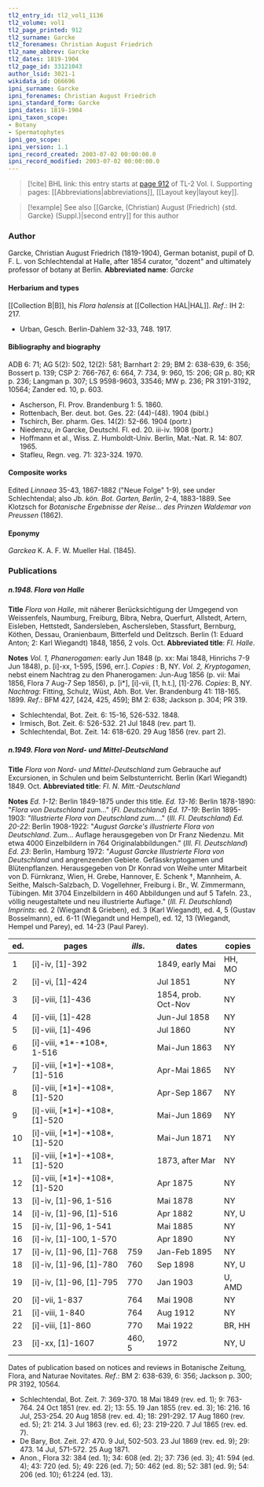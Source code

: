 ```yaml
---
tl2_entry_id: tl2_vol1_1136
tl2_volume: vol1
tl2_page_printed: 912
tl2_surname: Garcke
tl2_forenames: Christian August Friedrich
tl2_name_abbrev: Garcke
tl2_dates: 1819-1904
tl2_page_id: 33121043
author_lsid: 3021-1
wikidata_id: Q66696
ipni_surname: Garcke
ipni_forenames: Christian August Friedrich
ipni_standard_form: Garcke
ipni_dates: 1819-1904
ipni_taxon_scope: 
- Botany
- Spermatophytes
ipni_geo_scope: 
ipni_version: 1.1
ipni_record_created: 2003-07-02 00:00:00.0
ipni_record_modified: 2003-07-02 00:00:00.0
---
```



> [!cite] BHL link: this entry starts at [page 912](https://www.biodiversitylibrary.org/page/33121043) of TL-2 Vol. I.
> Supporting pages: [[Abbreviations|abbreviations]], [[Layout key|layout key]].

> [!example] See also [[Garcke, (Christian) August (Friedrich) {std. Garcke} (Suppl.)|second entry]] for this author

### Author

Garcke, Christian August Friedrich (1819-1904), German botanist, pupil of D. F. L. von Schlechtendal at Halle, after 1854 curator, "dozent" and ultimately professor of botany at Berlin. 
**Abbreviated name**: *Garcke*

#### Herbarium and types

[[Collection B|B]], his *Flora halensis* at [[Collection HAL|HAL]].
*Ref*.: IH 2: 217.
- Urban, Gesch. Berlin-Dahlem 32-33, 748. 1917.

#### Bibliography and biography

ADB 6: 71; AG 5(2): 502, 12(2): 581; Barnhart 2: 29; BM 2: 638-639, 6: 356; Bossert p. 139; CSP 2: 766-767, 6: 664, 7: 734, 9: 960, 15: 206; GR p. 80; KR p. 236; Langman p. 307; LS 9598-9603, 33546; MW p. 236; PR 3191-3192, 10564; Zander ed. 10, p. 603.
- Ascherson, Fl. Prov. Brandenburg 1: 5. 1860.
- Rottenbach, Ber. deut. bot. Ges. 22: (44)-(48). 1904 (bibl.)
- Tschirch, Ber. pharm. Ges. 14(2): 52-66. 1904 (portr.)
- Niedenzu, *in* Garcke, Deutschl. Fl. ed. 20. iii-iv. 1908 (portr.)
- Hoffmann et al., Wiss. Z. Humboldt-Univ. Berlin, Mat.-Nat. R. 14: 807. 1965.
- Stafleu, Regn. veg. 71: 323-324. 1970.

#### Composite works

Edited *Linnaea* 35-43, 1867-1882 ("Neue Folge" 1-9), see under Schlechtendal; also *Jb. kön. Bot. Garten, Berlin*, 2-4, 1883-1889. See Klotzsch for *Botanische Ergebnisse der Reise... des Prinzen Waldemar von Preussen* (1862).

#### Eponymy

*Garckea* K. A. F. W. Mueller Hal. (1845).

### Publications

##### n.1948. Flora von Halle

**Title**
*Flora von Halle*, mit näherer Berücksichtigung der Umgegend von Weissenfels, Naumburg, Freiburg, Bibra, Nebra, Querfurt, Allstedt, Artern, Eisleben, Hettstedt, Sandersleben, Aschersleben, Stassfurt, Bernburg, Köthen, Dessau, Oranienbaum, Bitterfeld und Delitzsch. Berlin (1: Eduard Anton; 2: Karl Wiegandt) 1848, 1856, 2 vols. Oct.
**Abbreviated title**: *Fl. Halle*.

**Notes**
*Vol. 1, Phanerogamen*: early Jun 1848 (p. xx: Mai 1848, Hinrichs 7-9 Jun 1848), p. \[i\]-xx, 1-595, \[596, err.\]. *Copies* : B, NY.
*Vol. 2, Kryptogamen*, nebst einem Nachtrag zu den Phanerogamen: Jun-Aug 1856 (p. vii: Mai 1856, Flora 7 Aug-7 Sep 1856), p. \[i\*\], \[i\]-vii, \[1, h.t.\], \[1\]-276. *Copies*: B, NY.
*Nachtrag*: Fitting, Schulz, Wüst, Abh. Bot. Ver. Brandenburg 41: 118-165. 1899.
*Ref*.: BFM 427, \[424, 425, 459\]; BM 2: 638; Jackson p. 304; PR 319.
- Schlechtendal, Bot. Zeit. 6: 15-16, 526-532. 1848.
- Irmisch, Bot. Zeit. 6: 526-532. 21 Jul 1848 (rev. part 1).
- Schlechtendal, Bot. Zeit. 14: 618-620. 29 Aug 1856 (rev. part 2).

##### n.1949. Flora von Nord- und Mittel-Deutschland

**Title**
*Flora von Nord- und Mittel-Deutschland* zum Gebrauche auf Excursionen, in Schulen und beim Selbstunterricht. Berlin (Karl Wiegandt) 1849. Oct.
**Abbreviated title**: *Fl. N. Mitt.-Deutschland*

**Notes**
*Ed. 1-12*: Berlin 1849-1875 under this title.
*Ed. 13-16*: Berlin 1878-1890: "*Flora von Deutschland* zum..." (*Fl. Deutschland*) *Ed. 17-19*: Berlin 1895-1903: "*Illustrierte Flora von Deutschland zum*...." (*Ill. Fl. Deutschland*)
*Ed. 20-22*: Berlin 1908-1922: "*August Garcke's illustrierte Flora von Deutschland*. Zum... Auflage herausgegeben von Dr Franz Niedenzu. Mit etwa 4000 Einzelbildern in 764 Originalabbildungen." (*Ill. Fl. Deutschland*)
*Ed. 23*: Berlin, Hamburg 1972: "*August Garcke Illustrierte Flora von Deutschland* und angrenzenden Gebiete. Gefässkryptogamen und Blütenpflanzen. Herausgegeben von Dr Konrad von Weihe unter Mitarbeit von D. Fürnkranz, Wien, H. Grebe, Hannover, E. Schenk †, Mannheim, A. Seithe, Malsch-Salzbach, D. Vogellehner, Freiburg i. Br., W. Zimmermann, Tübingen. Mit 3704 Einzelbildern in 460 Abbildungen und auf 5 Tafeln. 23., völlig neugestaltete und neu illustrierte Auflage." (*Ill. Fl. Deutschland*)
*Imprints*: ed. 2 (Wiegandt & Grieben), ed. 3 (Karl Wiegandt), ed. 4, 5 (Gustav Bosselmann), ed. 6-11 (Wiegandt und Hempel), ed. 12, 13 (Wiegandt, Hempel und Parey), ed. 14-23 (Paul Parey).

|ed.	|pages	|*ills*.	|dates	|copies|
|---	|---	|---	|---	|---	|
|1	|\[i\]-iv, \[1\]-392	|	|1849, early Mai	|HH, MO|
|2	|\[i\]-vi, \[1\]-424	|	|Jul 1851	|NY|
|3	|\[i\]-viii, \[1\]-436	|	|1854, prob. Oct-Nov	|NY|
|4	|\[i\]-viii, \[1\]-428	|	|Jun-Jul 1858	|NY|
|5	|\[i\]-viii, \[1\]-496	|	|Jul 1860	|NY|
|6	|\[i\]-viii, \*1\*-\*108\*, 1-516	|	|Mai-Jun 1863	|NY|
|7	|\[i\]-viii, \[\*1\*\]-\*108\*, \[1\]-516	|	|Apr-Mai 1865	|NY|
|8	|\[i\]-viii, \[\*1\*\]-\*108\*, \[1\]-520	|	|Apr-Sep 1867	|NY|
|9	|\[i\]-viii, \[\*1\*\]-\*108\*, \[1\]-520	|	|Mai-Jun 1869	|NY|
|10	|\[i\]-viii, \[\*1\*\]-\*108\*, \[1\]-520	|	|Mai-Jun 1871	|NY|
|11	|\[i\]-viii, \[\*1\*\]-\*108\*, \[1\]-520	|	|1873, after Mar	|NY|
|12	|\[i\]-viii, \[\*1\*\]-\*108\*, \[1\]-520	|	|Apr 1875	|NY|
|13	|\[i\]-iv, \[1\]-96, 1-516	|	|Mai 1878	|NY|
|14	|\[i\]-iv, \[1\]-96, \[1\]-516	|	|Apr 1882	|NY, U|
|15	|\[i\]-iv, \[1\]-96, 1-541	|	|Mai 1885	|NY|
|16	|\[i\]-iv, \[1\]-100, 1-570	|	|Apr 1890	|NY|
|17	|\[i\]-iv, \[1\]-96, \[1\]-768	|759	|Jan-Feb 1895	|NY|
|18	|\[i\]-iv, \[1\]-96, \[1\]-780	|760	|Sep 1898	|NY, U|
|19	|\[i\]-iv, \[1\]-96, \[1\]-795	|770	|Jan 1903	|U, AMD|
|20	|\[i\]-vii, 1-837	|764	|Mai 1908	|NY|
|21	|\[i\]-viii, 1-840	|764	|Aug 1912	|NY|
|22	|\[i\]-viii, \[1\]-860	|770	|Mai 1922	|BR, HH|
|23	|\[i\]-xx, \[1\]-1607	|460, 5	|1972	|NY, U|

Dates of publication based on notices and reviews in Botanische Zeitung, Flora, and Naturae Novitates.
*Ref*.: BM 2: 638-639, 6: 356; Jackson p. 300; PR 3192, 10564.
- Schlechtendal, Bot. Zeit. 7: 369-370. 18 Mai 1849 (rev. ed. 1); 9: 763-764. 24 Oct 1851 (rev. ed. 2); 13: 55. 19 Jan 1855 (rev. ed. 3); 16: 216. 16 Jul, 253-254. 20 Aug 1858 (rev. ed. 4); 18: 291-292. 17 Aug 1860 (rev. ed. 5); 21: 214. 3 Jul 1863 (rev. ed. 6); 23: 219-220. 7 Jul 1865 (rev. ed. 7).
- De Bary, Bot. Zeit. 27: 470. 9 Jul, 502-503. 23 Jul 1869 (rev. ed. 9); 29: 473. 14 Jul, 571-572. 25 Aug 1871.
- Anon., Flora 32: 384 (ed. 1); 34: 608 (ed. 2); 37: 736 (ed. 3); 41: 594 (ed. 4); 43: 720 (ed. 5); 49: 226 (ed. 7); 50: 462 (ed. 8); 52: 381 (ed. 9); 54: 206 (ed. 10); 61:224 (ed. 13).

